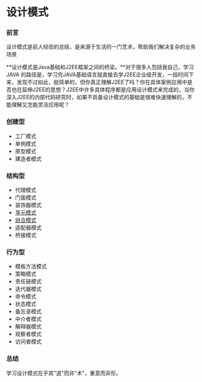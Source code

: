 # 设计模式



### 前言

设计模式是前人经验的总结，是来源于生活的一门艺术，帮助我们解决复杂的业务场景

**设计模式是Java基础和J2EE框架之间的桥梁。**对于很多人包括我自己，学习JAVA 的路径是，学习完JAVA基础语言就直接去学J2EE企业级开发，一段时间下来，发现不过如此，挺简单的，但你真正理解J2EE了吗？你在具体案例应用中是否也在延伸J2EE的思想？J2EE中许多具体程序都是应用设计模式来完成的，当你深入J2EE的内部代码研究时，如果不具备设计模式的基础是很难快速理解的，不能理解又怎能灵活应用呢？



### 创建型

- 工厂模式
- 单例模式
- 原型模式
- 建造者模式

### 结构型

- 代理模式
- 门面模式
- 装饰器模式
- [享元模式](flyweight_pattren/README.md)
- [组合模式](composite_pattern/README.md)
- 适配器模式
- 桥接模式

### 行为型

- 模板方法模式
- 策略模式
- 责任链模式
- 迭代器模式
- 命令模式
- 状态模式
- 备忘录模式
- 中介者模式
- 解释器模式
- 观察者模式
- 访问者模式

### 总结
学习设计模式在乎其"道"而非"术"，重意而非形。




